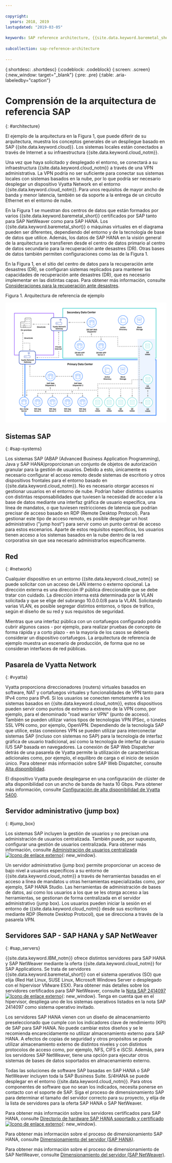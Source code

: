 ```yaml
---

copyright:
  years: 2018, 2019
lastupdated: "2019-03-05"

keywords: SAP reference architecture, {{site.data.keyword.baremetal_short}}, Advanced Business Application Programming, ABAP, VLAN, SAP Web Dispatcher, load balancing, database, high availability, disaster recovery, HA, DR

subcollection: sap-reference-architecture

---
```


{:shortdesc: .shortdesc}
{:codeblock: .codeblock}
{:screen: .screen}
{:new_window: target="_blank"}
{:pre: .pre}
{:table: .aria-labeledby="caption"}

# Comprensión de la arquitectura de referencia SAP
{: #architecture}

El ejemplo de la arquitectura en la Figura 1, que puede diferir de su arquitectura, muestra los conceptos generales de un despliegue basado en SAP {{site.data.keyword.cloud}}. Los sistemas locales están conectados a través de Internet a su infraestructura {{site.data.keyword.cloud_notm}}.

Una vez que haya solicitado y desplegado el entorno, se conectará a su infraestructura {{site.data.keyword.cloud_notm}} a través de una VPN administrativa. La VPN podría no ser suficiente para conectar sus sistemas locales con sistemas basados en la nube, por lo que podría ser necesario desplegar un dispositivo Vyatta Network en el entorno {{site.data.keyword.cloud_notm}}. Para unos requisitos de mayor ancho de banda y menor latencia, también se da soporte a la entrega de un circuito Ethernet en el entorno de nube.

En la Figura 1 se muestran dos centros de datos que están formados por varios {{site.data.keyword.baremetal_short}} certificados por SAP tanto para SAP NetWeaver como para SAP HANA. Los {{site.data.keyword.baremetal_short}} o máquinas virtuales en el diagrama pueden ser diferentes, dependiendo del entorno y de la tecnología de base de datos que utilice. Además, los datos de SAP HANA en la visión general de la arquitectura se transfieren desde el centro de datos primario al centro de datos secundario para la recuperación ante desastres (DR). Otras bases de datos también permiten configuraciones como las de la Figura 1.

En la Figura 1, en el sitio del centro de datos para la recuperación ante desastres (DR), se configuran sistemas replicados para mantener las capacidades de recuperación ante desastres (DR), que es necesario implementar en las distintas capas. Para obtener más información, consulte [Consideraciones para la recuperación ante desastres](/docs/infrastructure/sap-reference-architecture?topic=sap-reference-architecture-recommendations#dr).

Figura 1. Arquitectura de referencia de ejemplo

![Figura 1. Arquitectura de referencia de ejemplo](/images/SAP-optimization-ref-architecture-20180527.png "Arquitectura de referencia de ejemplo")

## Sistemas SAP
{: #sap-systems}

Los sistemas SAP (ABAP (Advanced Business Application Programming), Java y SAP HANA)proporcionan un conjunto de objetos de autorización granular para la gestión de usuarios. Debido a esto, únicamente es necesario configurar el acceso remoto desde sistemas de escritorio y otros dispositivos frontales para el entorno basado en {{site.data.keyword.cloud_notm}}. No es necesario otorgar accesos ni gestionar usuarios en el entorno de nube. Podrían haber distintos usuarios con distintas responsabilidades que tuviesen la necesidad de acceder a la base de datos mediante una interfaz gráfica de usuario específica, una línea de mandatos, o que tuviesen restricciones de latencia que podrían precisar de acceso basado en RDP (Remote Desktop Protocol). Para gestionar este tipo de acceso remoto, es posible desplegar un host administrativo ("jump host") para servir como un punto central de acceso para estos escenarios. Aparte de estos requisitos específicos, los usuarios tienen acceso a los sistemas basados en la nube dentro de la red corporativa sin que sea necesario administrarlos específicamente.

## Red
{: #network}

Cualquier dispositivo en un entorno {{site.data.keyword.cloud_notm}} se puede solicitar con un acceso de LAN interno o externo opcional. La dirección externa es una dirección IP pública direccionable que se debe tratar con cuidado. La dirección interna está determinada por la VLAN solicitada y que se elige del subrango 10.0.0.0/8 para la VLAN. Solicitando varias VLAN, es posible segregar distintos entornos, o tipos de tráfico, según el diseño de su red y sus requisitos de seguridad.

Mientras que una interfaz pública con un cortafuegos configurado podría cubrir algunos casos - por ejemplo, para realizar pruebas de concepto de forma rápida y a corto plazo - en la mayoría de los casos se debería considerar un dispositivo cortafuegos. La arquitectura de referencia de ejemplo muestra un escenario de producción, de forma que no se consideran interfaces de red públicas.

## Pasarela de Vyatta Network
{: #vyatta}

Vyatta proporciona direccionadores (routers) virtuales basados en software, NAT y cortafuegos virtuales y funcionalidades de VPN tanto para IPv4 como para IPv6. Si los usuarios se conecten remotamente a los sistemas basados en {{site.data.keyword.cloud_notm}}, estos dispositivos pueden servir como puntos de extremo a extremo de la VPN como, por ejemplo, para el denominado "road warrior VPN" (punto de acceso). También se pueden utilizar varios tipos de tecnologías VPN IPSec, o túneles SSL VPN como, por ejemplo, OpenVPN. Dependiendo de la tecnología SAP que utilice, estas conexiones VPN se pueden utilizar para interconectar sistemas SAP (incluso con sistemas no SAP) para la tecnología de interfaz gráfica de usuario tradicional, así como la tecnología de interfaz de usuario IU5 SAP basada en navegadores. La conexión de SAP Web Dispatcher detrás de una pasarela de Vyatta permite la utilización de características adicionales como, por ejemplo, el equilibro de carga o el inicio de sesión único. Para obtener más información sobre SAP Web Dispatcher, consulte [Alta disponibilidad](/docs/infrastructure/sap-reference-architecture?topic=sap-reference-architecture-recommendations#availability).

El dispositivo Vyatta puede desplegarse en una configuración de clúster de alta disponibilidad con un ancho de banda de hasta 10 Gbps. Para obtener más información, consulte [Configuración de alta disponibilidad de Vyatta 5400](/docs/infrastructure/virtual-router-appliance?topic=virtual-router-appliance-vyatta-5400-high-availability-configuration#vyatta-5400-high-availability-configuration).

## Servidor administrativo (jump box)
{: #jump_box}

Los sistemas SAP incluyen la gestión de usuarios y no precisan una administración de usuarios centralizada. También puede, por supuesto, configurar una gestión de usuarios centralizada. Para obtener más información, consulte [Administración de usuarios centralizada ![Icono de enlace externo](../icons/launch-glyph.svg "Icono de enlace externo")](https://help.sap.com/saphelp_nw73/helpdata/en/bf/b0b13bb3acd607e10000000a11402f/frameset.htm){: new_window}.

Un servidor administrativo (jump box) permite proporcionar un acceso de bajo nivel a usuarios específicos a su entorno de {{site.data.keyword.cloud_notm}} a través de herramientas basadas en el acceso a línea de mandatos u otras herramientas especializadas como, por ejemplo, SAP HANA Studio. Las herramientas de administración de bases de datos, así como los usuarios a los que se les otorga acceso a las herramientas, se gestionan de forma centralizada en el servidor administrativo (jump box). Los usuarios pueden iniciar la sesión en el entorno de {{site.data.keyword.cloud_notm}} desde sus escritorios mediante RDP (Remote Desktop Protocol), que se direcciona a través de la pasarela VPN.

## Servidores SAP - SAP HANA y SAP NetWeaver
{: #sap_servers}

{{site.data.keyword.IBM_notm}} ofrece distintos servidores para SAP HANA y SAP NetWeaver mediante la oferta {{site.data.keyword.cloud_notm}} for SAP Applications. Se trata de servidores {{site.data.keyword.baremetal_short}} con el sistema operativos (SO) que elija (Red Hat Linux, SUSE Linux, Microsoft Windows Server o desplegado con el hipervisor VMware ESX). Para obtener más detalles sobre los servidores certificados para SAP NetWeaver, consulte la [Nota SAP 2414097 ![Icono de enlace externo](../icons/launch-glyph.svg "Icono de enlace externo")](https://launchpad.support.sap.com/#/notes/2414097){: new_window}. Tenga en cuenta que en el hipervisor, despliega uno de los sistemas operativos listados en la nota SAP 2414097 como sistema operativo invitado.

Los servidores SAP HANA vienen con un diseño de almacenamiento preseleccionado que cumple con los indicadores clave de rendimiento (KPI) de SAP para SAP HANA. No puede cambiar estos diseños y se le recomienda encarecidamente no utilizar almacenamiento externo para SAP HANA. A efectos de copias de seguridad y otros propósitos se puede utilizar almacenamiento externo de distintos niveles y con distintos protocolos de acceso como, por ejemplo, NFS, CIFS e iSCSI. Además, para los servidores SAP NetWeaver, tiene una opción para ejecutar otros sistemas de bases de datos soportados en almacenamiento externo.

Todas las soluciones de software SAP basadas en SAP HANA o SAP NetWeaver incluyen toda la SAP Business Suite. S/4HANA se puede desplegar en el entorno {{site.data.keyword.cloud_notm}}. Para otros componentes de software que no sean los indicados, necesita ponerse en contacto con el soporte de SAP. Siga el proceso de dimensionamiento SAP para determinar el tamaño del servidor correcto para su proyecto, y elija de la lista de servidores para la oferta SAP HANA o SAP NetWeaver.

Para obtener más información sobre los servidores certificados para SAP HANA, consulte [Directorio de hardware SAP HANA soportado y certificado ![Icono de enlace externo](../icons/launch-glyph.svg "Icono de enlace externo")](https://www.sap.com/dmc/exp/2014-09-02-hana-hardware/enEN/iaas.html#categories=IBM%20Cloud){: new_window}.

Para obtener más información sobre el proceso de dimensionamiento SAP HANA, consulte [Dimensionamiento del servidor (SAP HANA)](/docs/infrastructure/sap-hana?topic=sap-hana-size_the_server#size_the_server).

Para obtener más información sobre el proceso de dimensionamiento de SAP NetWeaver, consulte [Dimensionamiento del servidor (SAP NetWeaver)](/docs/infrastructure/sap-netweaver?topic=sap-netweaver-size_the_server#size_the_server).

